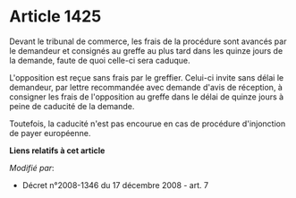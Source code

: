 # Article 1425

Devant le tribunal de commerce, les frais de la procédure sont avancés par le demandeur et consignés au greffe au plus tard
dans les quinze jours de la demande, faute de quoi celle-ci sera caduque. 

L'opposition est reçue sans frais par le greffier. Celui-ci invite sans délai le demandeur, par lettre recommandée avec
demande d'avis de réception, à consigner les frais de l'opposition au greffe dans le délai de quinze jours à peine de
caducité de la demande. 

Toutefois, la caducité n'est pas encourue en cas de procédure d'injonction de payer européenne.

**Liens relatifs à cet article**

_Modifié par_:

  - Décret n°2008-1346 du 17 décembre 2008 - art. 7
